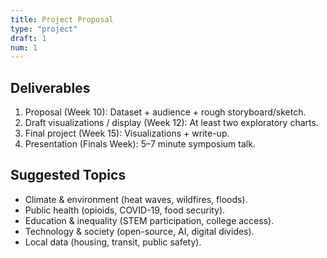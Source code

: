 ```yaml
---
title: Project Proposal
type: "project"
draft: 1
num: 1
---
```


## Deliverables

1. Proposal (Week 10): Dataset + audience + rough storyboard/sketch.
1. Draft visualizations / display (Week 12): At least two exploratory charts.
1. Final project (Week 15): Visualizations + write-up.
1. Presentation (Finals Week): 5–7 minute symposium talk.

## Suggested Topics
* Climate & environment (heat waves, wildfires, floods).
* Public health (opioids, COVID-19, food security).
* Education & inequality (STEM participation, college access).
* Technology & society (open-source, AI, digital divides).
* Local data (housing, transit, public safety).